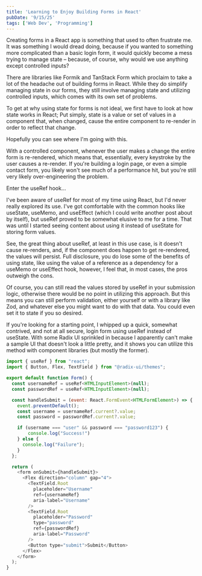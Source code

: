 ```yaml
---
title: 'Learning to Enjoy Building Forms in React'
pubDate: '9/15/25'
tags: ['Web Dev', 'Programming']
---
```


Creating forms in a React app is something that used to often frustrate me. It was something I would dread doing, because if you wanted to something more complicated than a basic login form, it would quickly become a mess trying to manage state – because, of course, why would we use anything except controlled inputs?

There are libraries like Formik and TanStack Form which proclaim to take a lot of the headache out of building forms in React. While they do simplify managing state in our forms, they still involve managing state and utilizing controlled inputs, which comes with its own set of problems.

To get at why using state for forms is not ideal, we first have to look at how state works in React; Put simply, state is a value or set of values in a component that, when changed, cause the entire component to re-render in order to reflect that change.

Hopefully you can see where I'm going with this.

With a controlled component, whenever the user makes a change the entire form is re-rendered, which means that, essentially, every keystroke by the user causes a re-render. If you're building a login page, or even a simple contact form, you likely won't see much of a performance hit, but you're still very likely over-engineering the problem.

Enter the useRef hook...

I've been aware of useRef for most of my time using React, but I'd never really explored its use. I've got comfortable with the common hooks like useState, useMemo, and useEffect (which I could write another post about by itself), but useRef proved to be somewhat elusive to me for a time. That was until I started seeing content about using it instead of useState for storing form values.

See, the great thing about useRef, at least in this use case, is it doesn't cause re-renders, and, if the component does happen to get re-rendered, the values will persist. Full disclosure, you do lose some of the benefits of using state, like using the value of a reference as a dependency for a useMemo or useEffect hook, however, I feel that, in most cases, the pros outweigh the cons.

Of course, you can still read the values stored by useRef in your submission logic, otherwise there would be no point in utilizing this approach. But this means you can still perform validation, either yourself or with a library like Zod, and whatever else you might want to do with that data. You could even set it to state if you so desired.

If you're looking for a starting point, I whipped up a quick, somewhat contrived, and not at all secure, login form using useRef instead of useState. With some Radix UI sprinkled in because I apparently can't make a sample UI that doesn't look a little pretty, and it shows you can utilize this method with component libraries (but mostly the former).

```js
import { useRef } from "react";
import { Button, Flex, TextField } from "@radix-ui/themes";

export default function Form() {
  const usernameRef = useRef<HTMLInputElement>(null);
  const passwordRef = useRef<HTMLInputElement>(null);

  const handleSubmit = (event: React.FormEvent<HTMLFormElement>) => {
    event.preventDefault();
    const username = usernameRef.current?.value;
    const password = passwordRef.current?.value;

    if (username === "user" && password === "password123") {
    	console.log("Success!")
    } else {
      console.log("Failure");
    }
  };

  return (
    <form onSubmit={handleSubmit}>
      <Flex direction="column" gap="4">
        <TextField.Root
          placeholder="Username"
          ref={usernameRef}
          aria-label="Username"
        />
        <TextField.Root
          placeholder="Password"
          type="password"
          ref={passwordRef}
          aria-label="Password"
        />
        <Button type="submit">Submit</Button>
      </Flex>
    </form>
  );
}
```
